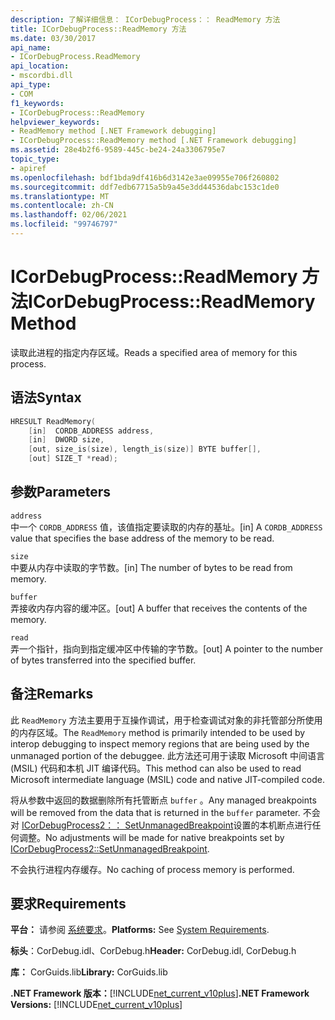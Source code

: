 ```yaml
---
description: 了解详细信息： ICorDebugProcess：： ReadMemory 方法
title: ICorDebugProcess::ReadMemory 方法
ms.date: 03/30/2017
api_name:
- ICorDebugProcess.ReadMemory
api_location:
- mscordbi.dll
api_type:
- COM
f1_keywords:
- ICorDebugProcess::ReadMemory
helpviewer_keywords:
- ReadMemory method [.NET Framework debugging]
- ICorDebugProcess::ReadMemory method [.NET Framework debugging]
ms.assetid: 28e4b2f6-9589-445c-be24-24a3306795e7
topic_type:
- apiref
ms.openlocfilehash: bdf1bda9df416b6d3142e3ae09955e706f260802
ms.sourcegitcommit: ddf7edb67715a5b9a45e3dd44536dabc153c1de0
ms.translationtype: MT
ms.contentlocale: zh-CN
ms.lasthandoff: 02/06/2021
ms.locfileid: "99746797"
---
```

# <a name="icordebugprocessreadmemory-method"></a><span data-ttu-id="6f6da-103">ICorDebugProcess::ReadMemory 方法</span><span class="sxs-lookup"><span data-stu-id="6f6da-103">ICorDebugProcess::ReadMemory Method</span></span>

<span data-ttu-id="6f6da-104">读取此进程的指定内存区域。</span><span class="sxs-lookup"><span data-stu-id="6f6da-104">Reads a specified area of memory for this process.</span></span>  
  
## <a name="syntax"></a><span data-ttu-id="6f6da-105">语法</span><span class="sxs-lookup"><span data-stu-id="6f6da-105">Syntax</span></span>  
  
```cpp  
HRESULT ReadMemory(  
    [in]  CORDB_ADDRESS address,
    [in]  DWORD size,  
    [out, size_is(size), length_is(size)] BYTE buffer[],  
    [out] SIZE_T *read);  
```  
  
## <a name="parameters"></a><span data-ttu-id="6f6da-106">参数</span><span class="sxs-lookup"><span data-stu-id="6f6da-106">Parameters</span></span>  

 `address`  
 <span data-ttu-id="6f6da-107">中一个 `CORDB_ADDRESS` 值，该值指定要读取的内存的基址。</span><span class="sxs-lookup"><span data-stu-id="6f6da-107">[in] A `CORDB_ADDRESS` value that specifies the base address of the memory to be read.</span></span>  
  
 `size`  
 <span data-ttu-id="6f6da-108">中要从内存中读取的字节数。</span><span class="sxs-lookup"><span data-stu-id="6f6da-108">[in] The number of bytes to be read from memory.</span></span>  
  
 `buffer`  
 <span data-ttu-id="6f6da-109">弄接收内存内容的缓冲区。</span><span class="sxs-lookup"><span data-stu-id="6f6da-109">[out] A buffer that receives the contents of the memory.</span></span>  
  
 `read`  
 <span data-ttu-id="6f6da-110">弄一个指针，指向到指定缓冲区中传输的字节数。</span><span class="sxs-lookup"><span data-stu-id="6f6da-110">[out] A pointer to the number of bytes transferred into the specified buffer.</span></span>  
  
## <a name="remarks"></a><span data-ttu-id="6f6da-111">备注</span><span class="sxs-lookup"><span data-stu-id="6f6da-111">Remarks</span></span>  

 <span data-ttu-id="6f6da-112">此 `ReadMemory` 方法主要用于互操作调试，用于检查调试对象的非托管部分所使用的内存区域。</span><span class="sxs-lookup"><span data-stu-id="6f6da-112">The `ReadMemory` method is primarily intended to be used by interop debugging to inspect memory regions that are being used by the unmanaged portion of the debuggee.</span></span> <span data-ttu-id="6f6da-113">此方法还可用于读取 Microsoft 中间语言 (MSIL) 代码和本机 JIT 编译代码。</span><span class="sxs-lookup"><span data-stu-id="6f6da-113">This method can also be used to read Microsoft intermediate language (MSIL) code and native JIT-compiled code.</span></span>  
  
 <span data-ttu-id="6f6da-114">将从参数中返回的数据删除所有托管断点 `buffer` 。</span><span class="sxs-lookup"><span data-stu-id="6f6da-114">Any managed breakpoints will be removed from the data that is returned in the `buffer` parameter.</span></span> <span data-ttu-id="6f6da-115">不会对 [ICorDebugProcess2：： SetUnmanagedBreakpoint](icordebugprocess2-setunmanagedbreakpoint-method.md)设置的本机断点进行任何调整。</span><span class="sxs-lookup"><span data-stu-id="6f6da-115">No adjustments will be made for native breakpoints set by [ICorDebugProcess2::SetUnmanagedBreakpoint](icordebugprocess2-setunmanagedbreakpoint-method.md).</span></span>  
  
 <span data-ttu-id="6f6da-116">不会执行进程内存缓存。</span><span class="sxs-lookup"><span data-stu-id="6f6da-116">No caching of process memory is performed.</span></span>  
  
## <a name="requirements"></a><span data-ttu-id="6f6da-117">要求</span><span class="sxs-lookup"><span data-stu-id="6f6da-117">Requirements</span></span>  

 <span data-ttu-id="6f6da-118">**平台：** 请参阅 [系统要求](../../get-started/system-requirements.md)。</span><span class="sxs-lookup"><span data-stu-id="6f6da-118">**Platforms:** See [System Requirements](../../get-started/system-requirements.md).</span></span>  
  
 <span data-ttu-id="6f6da-119">**标头**：CorDebug.idl、CorDebug.h</span><span class="sxs-lookup"><span data-stu-id="6f6da-119">**Header:** CorDebug.idl, CorDebug.h</span></span>  
  
 <span data-ttu-id="6f6da-120">**库：** CorGuids.lib</span><span class="sxs-lookup"><span data-stu-id="6f6da-120">**Library:** CorGuids.lib</span></span>  
  
 <span data-ttu-id="6f6da-121">**.NET Framework 版本：**[!INCLUDE[net_current_v10plus](../../../../includes/net-current-v10plus-md.md)]</span><span class="sxs-lookup"><span data-stu-id="6f6da-121">**.NET Framework Versions:** [!INCLUDE[net_current_v10plus](../../../../includes/net-current-v10plus-md.md)]</span></span>
